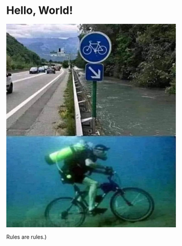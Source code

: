 # Hello, World!

<img src="./Resources/rulesAreRules.jpg" alt="Hello World" width=450>

Rules are rules.)
